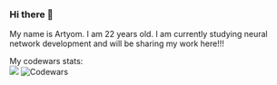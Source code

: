 ### Hi there 👋
My name is Artyom. I am 22 years old. I am currently studying neural network development and will be sharing my work here!!!

My codewars stats:\
<img src="https://www.codewars.com/users/BigRussianBe_r/badges/large">
![Codewars](https://github.r2v.ch/codewars?user=BigRussianBe_r&top_languages=true&stroke=%23BB432C&theme=purple_dark)



<!--
**ArtyomIT/ArtyomIT** is a ✨ _special_ ✨ repository because its `README.md` (this file) appears on your GitHub profile.

Here are some ideas to get you started:

- 🔭 I’m currently working on ...
- 🌱 I’m currently learning ...
- 👯 I’m looking to collaborate on ...
- 🤔 I’m looking for help with ...
- 💬 Ask me about ...
- 📫 How to reach me: ...
- 😄 Pronouns: ...
- ⚡ Fun fact: ...
-->
